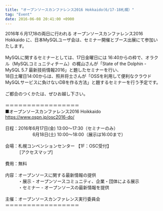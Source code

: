 ```yaml
---
title: "オープンソースカンファレンス2016 Hokkaido(6/17-18札幌）"
tag: "Event"
date: 2016-06-08 20:41:00 +0900
---
```


2016年６月17,18の両日に行われる オープンソースカンファレンス2016 Hokkaido に、日本MySQLユーザ会は、セミナー開催とブース出展にて参加いたします。<br>
<br>
MySQLに関するセミナーとしては、17日金曜日には 16:40からの枠で、オラクル（MySQLコミュニティチーム）の梶山さんが「State of the Dolphin - MySQL 5.7 最新技術情報2016」と題したセミナーを行い、<br>
18日土曜日14:00からは、照井将士さんが「OSSを利用して便利なクラウドMySQLサービスに負けないDBを作る方法」と題するセミナーを行う予定です。<br>
<br>
ご都合のつくかたは、ぜひお越し下さい。<br>
<br>
＝＝＝＝＝＝＝＝＝＝＝＝＝＝＝＝＝<br>
■オープンソースカンファレンス2016 Hoikkaido<br>
https://www.ospn.jp/osc2016-do/<br>
<br>
日程：2016年6月17日(金) 13:00〜17:30（セミナーのみ）<br>
　　　　　　 6月18日(土) 10:00〜18:00（展示は16:00まで）<br>
<br>
会場：札幌コンベンションセンター 【1F：OSC受付】<br>
　　　 [アクセスマップ]<br>
<br>
費用：無料<br>
<br>
内容：オープンソースに関する最新情報の提供<br>
　　　・展示 - オープンソースコミュニティ、企業・団体による展示<br>
　　　・セミナー - オープンソースの最新情報を提供<br>
<br>
主催：オープンソースカンファレンス実行委員会<br>
＝＝＝＝＝＝＝＝＝＝＝＝＝＝＝＝＝<br>
<br>
<br>
